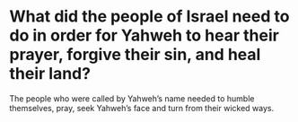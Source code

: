 # What did the people of Israel need to do in order for Yahweh to hear their prayer, forgive their sin, and heal their land?

The people who were called by Yahweh’s name needed to humble themselves, pray, seek Yahweh’s face and turn from their wicked ways.

